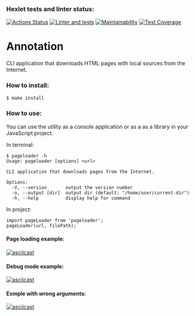 ### Hexlet tests and linter status:
[![Actions Status](https://github.com/Ozmeks/backend-project-lvl3/workflows/hexlet-check/badge.svg)](https://github.com/Ozmeks/backend-project-lvl3/actions)
[![Linter and tests](https://github.com/Ozmeks/backend-project-lvl3/actions/workflows/node-check.yml/badge.svg)](https://github.com/Ozmeks/backend-project-lvl3/actions/workflows/node-check.yml)
[![Maintainability](https://api.codeclimate.com/v1/badges/c20ce0b3299232e264b6/maintainability)](https://codeclimate.com/github/Ozmeks/backend-project-lvl3/maintainability)
[![Test Coverage](https://api.codeclimate.com/v1/badges/c20ce0b3299232e264b6/test_coverage)](https://codeclimate.com/github/Ozmeks/backend-project-lvl3/test_coverage)

# Annotation
CLI application that downloads HTML pages with local sources from the Internet.

### How to install:
```sh
$ make install
```

### How to use:
You can use the utility as a console application or as a as a library in your JavaScript project.

In terminal:

```
$ pageloader -h
Usage: pageloader [options] <url>

CLI application that downloads pages from the Internet.

Options:
  -V, --version       output the version number
  -o, --output [dir]  output dir (default: "/home/user/current-dir")
  -h, --help          display help for command
```

In project:

```
import pageLoader from 'pageloader';
pageLoader(url, filePath);
```

#### Page loading example:
[![asciicast](https://asciinema.org/a/530213.svg)](https://asciinema.org/a/530213)

#### Debug mode example:
[![asciicast](https://asciinema.org/a/530217.svg)](https://asciinema.org/a/530217)

#### Exmple with wrong arguments:
[![asciicast](https://asciinema.org/a/526890.svg)](https://asciinema.org/a/526890)
